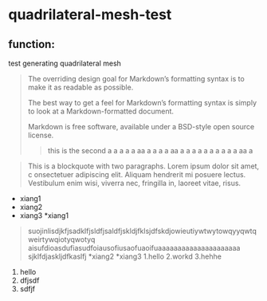 quadrilateral-mesh-test
=======================


function:
----------------------
test generating quadrilateral mesh
>The overriding design goal for Markdown’s formatting syntax is to make it as readable as possible.
>
>The best way to get a feel for Markdown’s formatting syntax is simply to look at a Markdown-formatted document.
>
>Markdown is free software, available under a BSD-style open source license.
>>this is the second a a a a a                                  aa  a a  a a aa a a a  a a a a a a a  aa  a

>This is a blockquote with two paragraphs. Lorem ipsum dolor sit amet,
 c onsectetuer adipiscing elit. Aliquam hendrerit mi posuere lectus.
 Vestibulum enim wisi, viverra nec, fringilla in, laoreet vitae, risus.


*  xiang1
*  xiang2
*  xiang3
*xiang1
  >suojinlisdjkfjsadklfjsldfjsaldfjskldjfklsjdfskdjowieutiywtwytowqyyqwtq                             weirtywqiotyqwotyq
   aisufdioasdufiasudfoiausofiusaofuaoifuaaaaaaaaaaaaaaaaaaaaa
  >sjklfdjaskljdfkaslfj
*xiang2
*xiang3
1.hello
2.workd
3.hehhe


1. hello
2. dfjsdf
3. sdfjf
